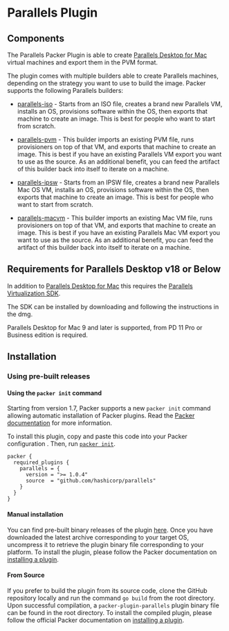 # Parallels Plugin

## Components

The Parallels Packer Plugin is able to create [Parallels Desktop for
Mac](https://www.parallels.com/products/desktop/) virtual machines and export
them in the PVM format.

The plugin comes with multiple builders able to create Parallels machines,
depending on the strategy you want to use to build the image. Packer supports
the following Parallels builders:

- [parallels-iso](/docs/builders/iso.mdx) - Starts from an ISO
  file, creates a brand new Parallels VM, installs an OS, provisions software
  within the OS, then exports that machine to create an image. This is best
  for people who want to start from scratch.

- [parallels-pvm](/docs/builders/pvm.mdx) - This builder imports
  an existing PVM file, runs provisioners on top of that VM, and exports that
  machine to create an image. This is best if you have an existing Parallels
  VM export you want to use as the source. As an additional benefit, you can
  feed the artifact of this builder back into itself to iterate on a machine.

- [parallels-ipsw](/docs/builders/ipsw.mdx) - Starts from an IPSW
  file, creates a brand new Parallels Mac OS VM, installs an OS, provisions software
  within the OS, then exports that machine to create an image. This is best
  for people who want to start from scratch.

- [parallels-macvm](/docs/builders/macvm.mdx) - This builder imports
  an existing Mac VM file, runs provisioners on top of that VM, and exports that
  machine to create an image. This is best if you have an existing Parallels
  Mac VM export you want to use as the source. As an additional benefit, you can
  feed the artifact of this builder back into itself to iterate on a machine.

## Requirements for Parallels Desktop v18 or Below

In addition to [Parallels Desktop for
Mac](https://www.parallels.com/products/desktop/) this requires the [Parallels
Virtualization SDK](https://www.parallels.com/downloads/desktop/).

The SDK can be installed by downloading and following the instructions in the
dmg.

Parallels Desktop for Mac 9 and later is supported, from PD 11 Pro or Business
edition is required.

## Installation

### Using pre-built releases

#### Using the `packer init` command

Starting from version 1.7, Packer supports a new `packer init` command allowing
automatic installation of Packer plugins. Read the
[Packer documentation](https://www.packer.io/docs/commands/init) for more information.

To install this plugin, copy and paste this code into your Packer configuration .
Then, run [`packer init`](https://www.packer.io/docs/commands/init).

```hcl
packer {
  required_plugins {
    parallels = {
      version = ">= 1.0.4"
      source  = "github.com/hashicorp/parallels"
    }
  }
}
```

#### Manual installation

You can find pre-built binary releases of the plugin [here](https://github.com/hashicorp/packer-plugin-name/releases).
Once you have downloaded the latest archive corresponding to your target OS,
uncompress it to retrieve the plugin binary file corresponding to your platform.
To install the plugin, please follow the Packer documentation on
[installing a plugin](https://www.packer.io/docs/extending/plugins/#installing-plugins).


#### From Source

If you prefer to build the plugin from its source code, clone the GitHub
repository locally and run the command `go build` from the root
directory. Upon successful compilation, a `packer-plugin-parallels` plugin
binary file can be found in the root directory.
To install the compiled plugin, please follow the official Packer documentation
on [installing a plugin](https://www.packer.io/docs/extending/plugins/#installing-plugins).
